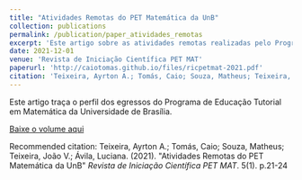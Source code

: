 ```yaml
---
title: "Atividades Remotas do PET Matemática da UnB"
collection: publications
permalink: /publication/paper_atividades_remotas
excerpt: 'Este artigo sobre as atividades remotas realizadas pelo Programa de Educação Tutorial em Matemática da Universidade de Brasília ao longo do período de <i>lockdown</i> provocado pela pandemia do COVID-19.'
date: 2021-12-01
venue: 'Revista de Iniciação Científica PET MAT'
paperurl: 'http://caiotomas.github.io/files/ricpetmat-2021.pdf'
citation: 'Teixeira, Ayrton A.; Tomás, Caio; Souza, Matheus; Teixeira, João V.; Ávila, Luciana. (2021). &quot;Atividades Remotas do PET Matemática da UnB&quot; <i>Revista de Iniciação Científica PET MAT</i>. 5(1). p.21-24'
---
```

Este artigo traça o perfil dos egressos do Programa de Educação Tutorial em Matemática da Universidade de Brasília.

[Baixe o volume aqui](http://caiotomas.github.io/files/ricpetmat-2021.pdf)

Recommended citation: Teixeira, Ayrton A.; Tomás, Caio; Souza, Matheus; Teixeira, João V.; Ávila, Luciana. (2021). "Atividades Remotas do PET Matemática da UnB" <i>Revista de Iniciação Científica PET MAT</i>. 5(1). p.21-24
